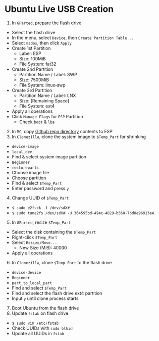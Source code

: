# Ubuntu Live USB Creation

1. In `GParted`, prepare the flash drive
  * Select the flash drive
  * In the menu, select `Device`, then `Create Partition Table...`
  * Select `msdos`, then click `Apply`
  * Create 1st Partition
    - Label: ESP
    - Size: 100MiB
    - File System: fat32
  * Create 2nd Partition
    - Partition Name / Label: SWP
    - Size: 7500MiB
    - File System: linux-swp
  * Create 3rd Partition
    - Partition Name / Label: LNX
    - Size: [Remaining Space]
    - File System: ext4
  * Apply all operations
  * Click `Manage Flags` for `ESP` Partition
    - Check `boot` & `lba`
2. In `MC`, copy [Github repo directory](https://github.com/efournier92/configs/tree/master/Ubuntu/LiveUsb/ESP) contents to ESP
3. In `Clonezilla`, clone the system image to `$Temp_Part` for shrinking
  * `device-image`
  * `local_dev`
  * Find & select system image partition
  * `Beginner`
  * `restoreparts`
  * Choose image file
  * Choose partition
  * Find & select `$Temp_Part`
  * Enter password and press `y`
4. Change UUID of `$Temp_Part`
  * `$ sudo e2fsck -f /dev/sdX#`
  * `$ sudo tune2fs /dev/sdX# -U 364595bd-494c-4829-b360-7bd0e96913e4`
5. In `GParted`, resize `$Temp_Part`
  * Select the disk containing the `$Temp_Part`
  * Right-click `$Temp_Part`
  * Select `Resize/Move...`
    - New Size (MiB): 40000
  * Apply all operations
6. In `Clonezilla`, clone `$Temp_Part` to the flash drive
  * `device-device`
  * `Beginner`
  * `part_to_local_part`
  * Find and select `$Temp_Part`
  * Find and select the flash drive ext4 partition
  * Input `y` until clone process starts
7. Boot Ubuntu from the flash drive
8. Update `fstab` on flash drive
  * `$ sudo vim /etc/fstab`
  * Check UUIDs with `sudo blkid`
  * Update all UUIDs in `fstab`

